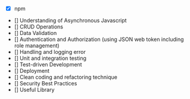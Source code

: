 - [x] npm
- [] Understanding of Asynchronous Javascript
- [] CRUD Operations
- [] Data Validation
- [] Authentication and Authorization (using JSON web token including role management)
- [] Handling and logging error
- [] Unit and integration testing
- [] Test-driven Development
- [] Deployment
- [] Clean coding and refactoring technique
- [] Security Best Practices
- [] Useful Library